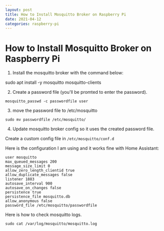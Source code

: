 ```yaml
---
layout: post
title: How to Install Mosquitto Broker on Raspberry Pi
date: 2021-04-12
categories: raspberry-pi
---
```

# How to Install Mosquitto Broker on Raspberry Pi

1. Install the mosquitto broker with the command below:

sudo apt install -y mosquitto mosquitto-clients

2. Create a password file (you'll be promted to enter the password).

`mosquitto_passwd -c passwordfile user`

3. move the password file to /etc/mosquitto
 
`sudo mv passwordfile /etc/mosquitto/`
 
4. Update mosquitto broker config so it uses the created password file.

Create a custom config file in `/etc/mosquitto/conf.d`

Here is the configuration I am using and it works fine with Home Assistant:

```
user mosquitto
max_queued_messages 200
message_size_limit 0
allow_zero_length_clientid true
allow_duplicate_messages false 
listener 1883
autosave_interval 900
autosave_on_changes false
persistence true
persistence_file mosquitto.db
allow_anonymous false
password_file /etc/mosquitto/passwordfile
```

Here is how to check mosquitto logs.

`sudo cat /var/log/mosquitto/mosquitto.log`

